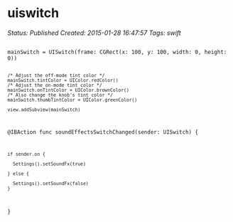 # uiswitch

_Status: Published_
_Created: 2015-01-28 16:47:57_
_Tags: swift_

<code>
mainSwitch = UISwitch(frame: CGRect(x: 100, y: 100, width: 0, height: 0))
    
    /* Adjust the off-mode tint color */
    mainSwitch.tintColor = UIColor.redColor()
    /* Adjust the on-mode tint color */
    mainSwitch.onTintColor = UIColor.brownColor()
    /* Also change the knob's tint color */
    mainSwitch.thumbTintColor = UIColor.greenColor()
    
    view.addSubview(mainSwitch)

@IBAction func soundEffectsSwitchChanged(sender: UISwitch) {
    
    if sender.on {
      
      Settings().setSoundFx(true)
    
    } else {
      
      Settings().setSoundFx(false)
    }
  }
</code>